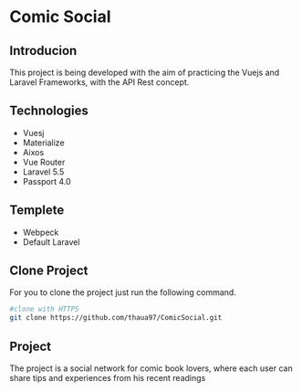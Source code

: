 # Comic Social

## Introducion

This project is being developed with the aim of practicing the Vuejs and Laravel Frameworks, with the API Rest concept.

## Technologies
 * Vuesj
 * Materialize
 * Aixos
 * Vue Router
 * Laravel 5.5
 * Passport 4.0
## Templete
 * Webpeck
 * Default Laravel
 
## Clone Project

For you to clone the project just run the following command.

````bash
#clone with HTTPS
git clone https://github.com/thaua97/ComicSocial.git
````
## Project

The project is a social network for comic book lovers, where each user can share tips and experiences from his recent readings
